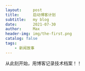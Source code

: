 ```yaml
---
layout:     post
title:      启动博客计划
subtitle:   my blog
date:       2021-07-30
author:     Max
header-img: img/the-first.png
catalog: false
tags:
    - 新闻故事
---
```



从此刻开始，用博客记录技术档案！！

